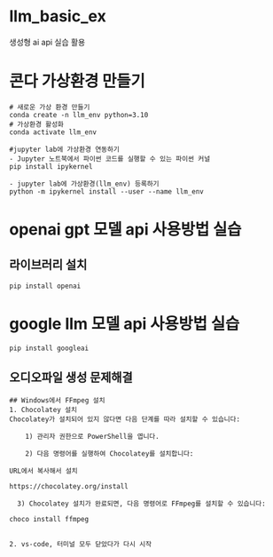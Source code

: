 # llm_basic_ex
생성형 ai api 실습 활용

# 콘다 가상환경 만들기
```
# 새로운 가상 환경 만들기
conda create -n llm_env python=3.10
# 가상환경 활성화
conda activate llm_env

#jupyter lab에 가상환경 연동하기
- Jupyter 노트북에서 파이썬 코드를 실행할 수 있는 파이썬 커널
pip install ipykernel

- jupyter lab에 가상환경(llm_env) 등록하기
python -m ipykernel install --user --name llm_env
```

# openai gpt 모델 api 사용방법 실습
## 라이브러리 설치
```
pip install openai
```


# google llm 모델 api 사용방법 실습
```
pip install googleai
```

## 오디오파일 생성 문제해결
```
## Windows에서 FFmpeg 설치
1. Chocolatey 설치
Chocolatey가 설치되어 있지 않다면 다음 단계를 따라 설치할 수 있습니다:

    1) 관리자 권한으로 PowerShell을 엽니다.

    2) 다음 명령어를 실행하여 Chocolatey를 설치합니다:
        
URL에서 복사해서 설치
      
https://chocolatey.org/install  

  3) Chocolatey 설치가 완료되면, 다음 명령어로 FFmpeg를 설치할 수 있습니다:

choco install ffmpeg


2. vs-code, 터미널 모두 닫았다가 다시 시작
```


